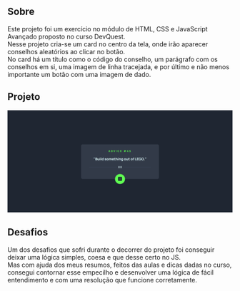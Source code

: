 ## Sobre
Este projeto foi um exercício no módulo de HTML, CSS e JavaScript Avançado proposto no curso DevQuest.<br>
Nesse projeto cria-se um card no centro da tela, onde irão aparecer conselhos aleatórios ao clicar no botão.<br>
No card há um título como o código do conselho, um parágrafo com os conselhos em si, uma imagem de linha tracejada, e por último e não menos importante um botão com uma imagem de dado.  

## Projeto
<img src="./src/images/gerador-de-conselhos.gif" alt="Gif do projeto">
<br>

## Desafios
Um dos desafios que sofri durante o decorrer do projeto foi conseguir deixar uma lógica simples, coesa e que desse certo no JS.<br>
Mas com ajuda dos meus resumos, feitos das aulas e dicas dadas no curso, consegui contornar esse empecilho e desenvolver uma lógica de fácil entendimento e com uma resolução que funcione corretamente. 
